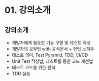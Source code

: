 # 01. 강의소개

## 강의소개
- 개발자에게 필요한 기능 구현 및 테스트 작성
- 개발자의 공부법 with 공식문서 + 현업 노하우
- 테스트 의미, Test Pyramid, TDD, CI/CD
- Unit Test 작성법, 테스트를 통한 코드 개선법
- 테스트 코드를 위한 원칙
- TDD 실습